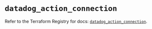 # `datadog_action_connection`

Refer to the Terraform Registry for docs: [`datadog_action_connection`](https://registry.terraform.io/providers/datadog/datadog/3.62.0/docs/resources/action_connection).
